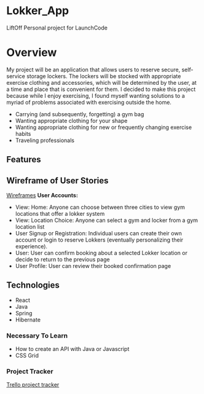 
# Lokker_App
LiftOff Personal project for LaunchCode

# Overview
My project will be an application that allows users to reserve secure, self-service storage lockers. The lockers will be stocked with appropriate exercise clothing and accessories, which will be determined by the user, at a time and place that is convenient for them. 
I decided to make this project because while I enjoy exercising, I found myself wanting solutions to a myriad of problems associated with exercising outside the home. 
*	 Carrying (and subsequently, forgetting) a gym bag
*	 Wanting appropriate clothing for your shape 
*	 Wanting appropriate clothing for new or frequently changing exercise habits
*	 Traveling professionals
## Features
## Wireframe of User Stories
[Wireframes](https://github.com/iamakennedy/liftoff-assignments/blob/master/P3-Project_Planning/wireframe%20lokker.pdf)
 **User Accounts:** 
* View: Home: Anyone can choose between three cities to view gym locations that offer a lokker system
* View: Location Choice: Anyone can select a gym and locker from a gym location list
* User Signup or Registration: Individual users can create their own account or login to reserve Lokkers (eventually personalizing their experience). 
* User: User can confirm booking about a selected Lokker location or decide to return to the previous page
* User Profile: User can review their booked confirmation page
## Technologies
* React
* Java
* Spring
* Hibernate
### Necessary To Learn
* How to create an API with Java or Javascript
* CSS Grid
### Project Tracker
[Trello project tracker]( https://trello.com/b/pR85oZzd/lokker)
